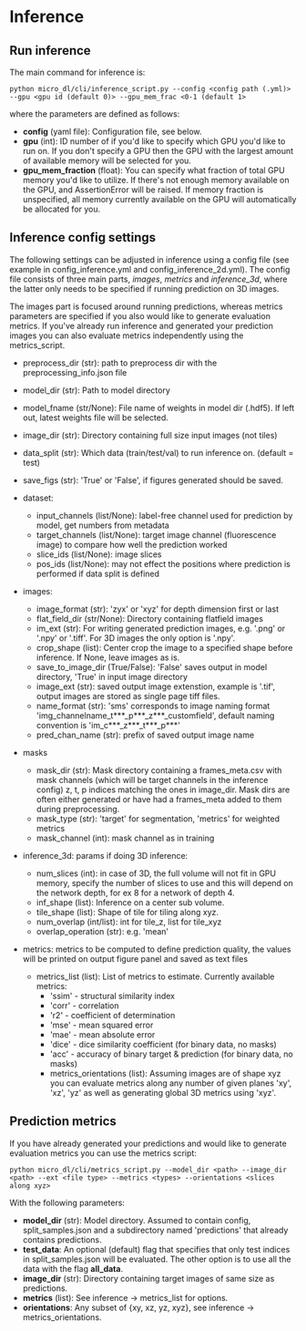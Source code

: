 # Inference

## Run inference

The main command for inference is:

```buildoutcfg
python micro_dl/cli/inference_script.py --config <config path (.yml)> --gpu <gpu id (default 0)> --gpu_mem_frac <0-1 (default 1>
```

where the parameters are defined as follows:

* **config** (yaml file): Configuration file, see below.
* **gpu** (int): ID number of if you'd like to specify which GPU you'd like to run on. If you don't
specify a GPU then the GPU with the largest amount of available memory will be selected for you.
* **gpu_mem_fraction** (float): You can specify what fraction of total GPU memory you'd like to utilize.
If there's not enough memory available on the GPU, and AssertionError will be raised.
If memory fraction is unspecified, all memory currently available on the GPU will automatically
be allocated for you.

## Inference config settings

The following settings can be adjusted in inference using a config file (see example in config_inference.yml and config_inference_2d.yml). The config file consists of three main parts, *images*, *metrics* and *inference_3d*, where the latter only needs to be specified if running prediction on 3D images.

The images part is focused around running predictions, whereas metrics parameters are specified if you also would like to generate evaluation metrics. If you've already run inference and generated your prediction images you can also evaluate metrics independently using the metrics_script.

* preprocess_dir (str): path to preprocess dir with the preprocessing_info.json file
* model_dir (str): Path to model directory
* model_fname (str/None): File name of weights in model dir (.hdf5).
If left out, latest weights file will be selected.
* image_dir (str): Directory containing full size input images (not tiles)
* data_split (str): Which data (train/test/val) to run inference on.
 (default = test)
* save_figs (str): 'True' or 'False', if figures generated should be saved.

* dataset:
  * input_channels (list/None): label-free channel used for prediction by model, get numbers from metadata
  * target_channels (list/None): target image channel (fluorescence image) to compare how well the prediction worked
  * slice_ids (list/None): image slices
  * pos_ids (list/None): may not effect the positions where prediction is performed if data split is defined
* images:
  * image_format (str): 'zyx' or 'xyz' for depth dimension first or last
  * flat_field_dir (str/None): Directory containing flatfield images
  * im_ext (str): For writing generated prediction images, e.g. '.png' or '.npy' or '.tiff'. For 3D images the only option is '.npy'.
  * crop_shape (list): Center crop the image to a specified shape before inference. If None, leave images as is.
  * save_to_image_dir (True/False): 'False' saves output in model directory, 'True' in input image directory
  * image_ext (str): saved output image extenstion, example is '.tif', output images are stored as single page tiff files.
  * name_format (str): 'sms' corresponds to image naming format 'img_channelname_t***_p***_z***_customfield', default naming convention is 'im_c***_z***_t***_p***'
  * pred_chan_name (str): prefix of saved output image name
* masks
  * mask_dir (str): Mask directory containing a frames_meta.csv with
    mask channels (which will be target channels in the inference config)
    z, t, p indices matching the ones in image_dir. Mask dirs are often either
    generated or have had a frames_meta added to them during preprocessing.
  * mask_type (str): 'target' for segmentation, 'metrics' for weighted metrics
  * mask_channel (int): mask channel as in training
* inference_3d: params if doing 3D inference:
  * num_slices (int): in case of 3D, the full volume will not fit in GPU
    memory, specify the number of slices to use and this will depend on
    the network depth, for ex 8 for a network of depth 4.
  * inf_shape (list): Inference on a center sub volume.
  * tile_shape (list): Shape of tile for tiling along xyz.
  * num_overlap (int/list): int for tile_z, list for tile_xyz
  * overlap_operation (str): e.g. 'mean'
* metrics: metrics to be computed to define prediction quality, the values will be printed on output figure panel and saved as text files
  * metrics_list (list): List of metrics to estimate. Currently available metrics:
    * 'ssim' - structural similarity index
    * 'corr' - correlation
    * 'r2' - coefficient of determination
    * 'mse' - mean squared error
    * 'mae' - mean absolute error
    * 'dice' - dice similarity coefficient (for binary data, no masks)
    * 'acc' - accuracy of binary target & prediction (for binary data, no masks)
    * metrics_orientations (list): Assuming images are of shape xyz you can evaluate metrics
    along any number of given planes 'xy', 'xz', 'yz' as well as generating global 3D metrics
    using 'xyz'.

## Prediction metrics

If you have already generated your predictions and would like to generate evaluation metrics
you can use the metrics script:

```buildoutcfg
python micro_dl/cli/metrics_script.py --model_dir <path> --image_dir <path> --ext <file type> --metrics <types> --orientations <slices along xyz>
```

With the following parameters:

* **model_dir** (str): Model directory. Assumed to contain config, split_samples.json and a subdirectory
named 'predictions' that already contains predictions.
* **test_data**: An optional (default) flag that specifies that only test indices in split_samples.json
will be evaluated. The other option is to use all the data with the flag **all_data**.
* **image_dir** (str): Directory containing target images of same size as predictions.
* **metrics** (list): See inference -> metrics_list for options.
* **orientations**: Any subset of {xy, xz, yz, xyz}, see inference -> metrics_orientations.

